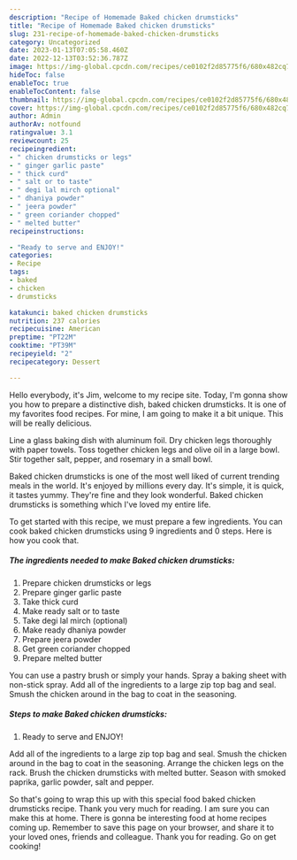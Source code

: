 ```yaml
---
description: "Recipe of Homemade Baked chicken drumsticks"
title: "Recipe of Homemade Baked chicken drumsticks"
slug: 231-recipe-of-homemade-baked-chicken-drumsticks
category: Uncategorized
date: 2023-01-13T07:05:58.460Z
date: 2022-12-13T03:52:36.787Z
image: https://img-global.cpcdn.com/recipes/ce0102f2d85775f6/680x482cq70/baked-chicken-drumsticks-recipe-main-photo.jpg
hideToc: false
enableToc: true
enableTocContent: false
thumbnail: https://img-global.cpcdn.com/recipes/ce0102f2d85775f6/680x482cq70/baked-chicken-drumsticks-recipe-main-photo.jpg
cover: https://img-global.cpcdn.com/recipes/ce0102f2d85775f6/680x482cq70/baked-chicken-drumsticks-recipe-main-photo.jpg
author: Admin
authorAv: notfound
ratingvalue: 3.1
reviewcount: 25
recipeingredient:
- " chicken drumsticks or legs"
- " ginger garlic paste"
- " thick curd"
- " salt or to taste"
- " degi lal mirch optional"
- " dhaniya powder"
- " jeera powder"
- " green coriander chopped"
- " melted butter"
recipeinstructions:

- "Ready to serve and ENJOY!"
categories:
- Recipe
tags:
- baked
- chicken
- drumsticks

katakunci: baked chicken drumsticks 
nutrition: 237 calories
recipecuisine: American
preptime: "PT22M"
cooktime: "PT39M"
recipeyield: "2"
recipecategory: Dessert

---
```



Hello everybody, it's Jim, welcome to my recipe site. Today, I'm gonna show you how to prepare a distinctive dish, baked chicken drumsticks. It is one of my favorites food recipes. For mine, I am going to make it a bit unique. This will be really delicious.

Line a glass baking dish with aluminum foil. Dry chicken legs thoroughly with paper towels. Toss together chicken legs and olive oil in a large bowl. Stir together salt, pepper, and rosemary in a small bowl.

Baked chicken drumsticks is one of the most well liked of current trending meals in the world. It's enjoyed by millions every day. It's simple, it is quick, it tastes yummy. They're fine and they look wonderful. Baked chicken drumsticks is something which I've loved my entire life.


To get started with this recipe, we must prepare a few ingredients. You can cook baked chicken drumsticks using 9 ingredients and 0 steps. Here is how you cook that.

<!--inarticleads1-->

##### The ingredients needed to make Baked chicken drumsticks:

1. Prepare  chicken drumsticks or legs
1. Prepare  ginger garlic paste
1. Take  thick curd
1. Make ready  salt or to taste
1. Take  degi lal mirch (optional)
1. Make ready  dhaniya powder
1. Prepare  jeera powder
1. Get  green coriander chopped
1. Prepare  melted butter


You can use a pastry brush or simply your hands. Spray a baking sheet with non-stick spray. Add all of the ingredients to a large zip top bag and seal. Smush the chicken around in the bag to coat in the seasoning. 

<!--inarticleads2-->

##### Steps to make Baked chicken drumsticks:


1. Ready to serve and ENJOY!

Add all of the ingredients to a large zip top bag and seal. Smush the chicken around in the bag to coat in the seasoning. Arrange the chicken legs on the rack. Brush the chicken drumsticks with melted butter. Season with smoked paprika, garlic powder, salt and pepper. 

So that's going to wrap this up with this special food baked chicken drumsticks recipe. Thank you very much for reading. I am sure you can make this at home. There is gonna be interesting food at home recipes coming up. Remember to save this page on your browser, and share it to your loved ones, friends and colleague. Thank you for reading. Go on get cooking!
